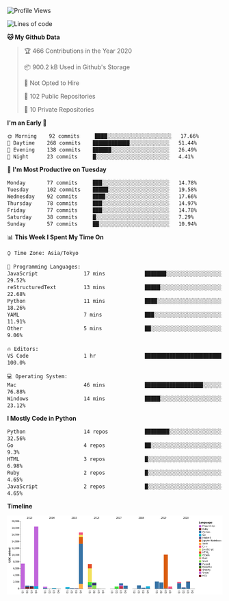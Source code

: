 <!--START_SECTION:waka-->
![Profile Views](http://img.shields.io/badge/Profile%20Views-6-blue)

![Lines of code](https://img.shields.io/badge/From%20Hello%20World%20I%27ve%20Written-4.5%20million%20lines%20of%20code-blue)

**🐱 My Github Data** 

> 🏆 466 Contributions in the Year 2020
 > 
> 📦 900.2 kB Used in Github's Storage 
 > 
> 🚫 Not Opted to Hire
 > 
> 📜 102 Public Repositories
 > 
> 🔑 10 Private Repositories 

**I'm an Early 🐤** 

```text
🌞 Morning    92 commits     ████░░░░░░░░░░░░░░░░░░░░░   17.66% 
🌆 Daytime    268 commits    ████████████░░░░░░░░░░░░░   51.44% 
🌃 Evening    138 commits    ██████░░░░░░░░░░░░░░░░░░░   26.49% 
🌙 Night      23 commits     █░░░░░░░░░░░░░░░░░░░░░░░░   4.41%

```
📅 **I'm Most Productive on Tuesday** 

```text
Monday       77 commits     ███░░░░░░░░░░░░░░░░░░░░░░   14.78% 
Tuesday      102 commits    █████░░░░░░░░░░░░░░░░░░░░   19.58% 
Wednesday    92 commits     ████░░░░░░░░░░░░░░░░░░░░░   17.66% 
Thursday     78 commits     ███░░░░░░░░░░░░░░░░░░░░░░   14.97% 
Friday       77 commits     ███░░░░░░░░░░░░░░░░░░░░░░   14.78% 
Saturday     38 commits     █░░░░░░░░░░░░░░░░░░░░░░░░   7.29% 
Sunday       57 commits     ██░░░░░░░░░░░░░░░░░░░░░░░   10.94%

```


📊 **This Week I Spent My Time On** 

```text
⌚︎ Time Zone: Asia/Tokyo

💬 Programming Languages: 
JavaScript               17 mins             ███████░░░░░░░░░░░░░░░░░░   29.52% 
reStructuredText         13 mins             █████░░░░░░░░░░░░░░░░░░░░   22.68% 
Python                   11 mins             ████░░░░░░░░░░░░░░░░░░░░░   18.26% 
YAML                     7 mins              ███░░░░░░░░░░░░░░░░░░░░░░   11.91% 
Other                    5 mins              ██░░░░░░░░░░░░░░░░░░░░░░░   9.06%

🔥 Editors: 
VS Code                  1 hr                █████████████████████████   100.0%

💻 Operating System: 
Mac                      46 mins             ███████████████████░░░░░░   76.88% 
Windows                  14 mins             █████░░░░░░░░░░░░░░░░░░░░   23.12%

```

**I Mostly Code in Python** 

```text
Python                   14 repos            ████████░░░░░░░░░░░░░░░░░   32.56% 
Go                       4 repos             ██░░░░░░░░░░░░░░░░░░░░░░░   9.3% 
HTML                     3 repos             █░░░░░░░░░░░░░░░░░░░░░░░░   6.98% 
Ruby                     2 repos             █░░░░░░░░░░░░░░░░░░░░░░░░   4.65% 
JavaScript               2 repos             █░░░░░░░░░░░░░░░░░░░░░░░░   4.65%

```


**Timeline**

![Chart not found](https://github.com/takuan-osho/takuan-osho/blob/master/charts/bar_graph.png) 


<!--END_SECTION:waka-->
